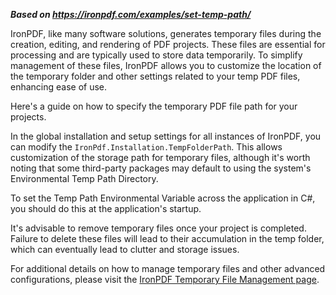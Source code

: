 ***Based on <https://ironpdf.com/examples/set-temp-path/>***

IronPDF, like many software solutions, generates temporary files during the creation, editing, and rendering of PDF projects. These files are essential for processing and are typically used to store data temporarily. To simplify management of these files, IronPDF allows you to customize the location of the temporary folder and other settings related to your temp PDF files, enhancing ease of use.

Here's a guide on how to specify the temporary PDF file path for your projects.

In the global installation and setup settings for all instances of IronPDF, you can modify the `IronPdf.Installation.TempFolderPath`. This allows customization of the storage path for temporary files, although it's worth noting that some third-party packages may default to using the system's Environmental Temp Path Directory.

To set the Temp Path Environmental Variable across the application in C#, you should do this at the application's startup.

It's advisable to remove temporary files once your project is completed. Failure to delete these files will lead to their accumulation in the temp folder, which can eventually lead to clutter and storage issues.

For additional details on how to manage temporary files and other advanced configurations, please visit the [IronPDF Temporary File Management page](https://ironpdf.com/examples/set-temp-path/).